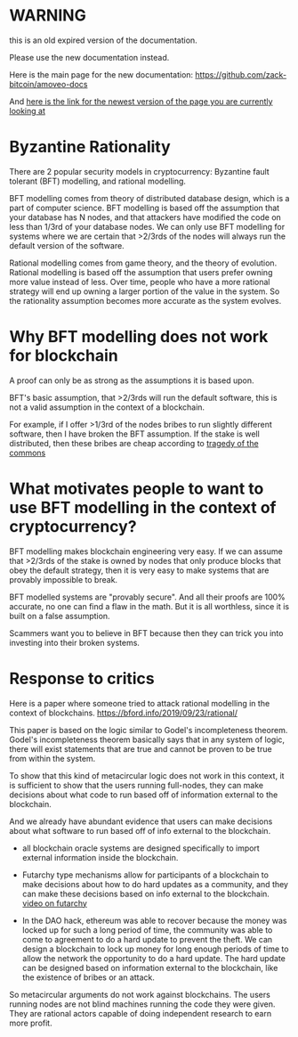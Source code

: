 WARNING
========

this is an old expired version of the documentation.

Please use the new documentation instead. 

Here is the main page for the new documentation: https://github.com/zack-bitcoin/amoveo-docs 

And [here is the link for the newest version of the page you are currently looking at](https://github.com/zack-bitcoin/amoveo-docs/blob/master//design/byzantine_rationality.md)

Byzantine Rationality
==========

There are 2 popular security models in cryptocurrency: Byzantine fault tolerant (BFT) modelling, and rational modelling.

BFT modelling comes from theory of distributed database design, which is a part of computer science. 
BFT modelling is based off the assumption that your database has N nodes, and that attackers have modified the code on less than 1/3rd of your database nodes.
We can only use BFT modelling for systems where we are certain that >2/3rds of the nodes will always run the default version of the software.

Rational modelling comes from game theory, and the theory of evolution.
Rational modelling is based off the assumption that users prefer owning more value instead of less.
Over time, people who have a more rational strategy will end up owning a larger portion of the value in the system. So the rationality assumption becomes more accurate as the system evolves.

Why BFT modelling does not work for blockchain
==========

A proof can only be as strong as the assumptions it is based upon.

BFT's basic assumption, that >2/3rds will run the default software, this is not a valid assumption in the context of a blockchain.

For example, if I offer >1/3rd of the nodes bribes to run slightly different software, then I have broken the BFT assumption.
If the stake is well distributed, then these bribes are cheap according to [tragedy of the commons](https://www.youtube.com/watch?v=DsdsxQqZPmA)

What motivates people to want to use BFT modelling in the context of cryptocurrency?
==============

BFT modelling makes blockchain engineering very easy.
If we can assume that >2/3rds of the stake is owned by nodes that only produce blocks that obey the default strategy, then it is very easy to make systems that are provably impossible to break.

BFT modelled systems are "provably secure".
And all their proofs are 100% accurate, no one can find a flaw in the math.
But it is all worthless, since it is built on a false assumption.

Scammers want you to believe in BFT because then they can trick you into investing into their broken systems.

Response to critics
==========

Here is a paper where someone tried to attack rational modelling in the context of blockchains.
https://bford.info/2019/09/23/rational/

This paper is based on the logic similar to Godel's incompleteness theorem.
Godel's incompleteness theorem basically says that in any system of logic, there will exist statements that are true and cannot be proven to be true from within the system.

To show that this kind of metacircular logic does not work in this context, it is sufficient to show that the users running full-nodes, they can make decisions about what code to run based off of information external to the blockchain.

And we already have abundant evidence that users can make decisions about what software to run based off of info external to the blockchain.

* all blockchain oracle systems are designed specifically to import external information inside the blockchain. 

* Futarchy type mechanisms allow for participants of a blockchain to make decisions about how to do hard updates as a community, and they can make these decisions based on info external to the blockchain. [video on futarchy](https://www.youtube.com/watch?v=higdjijPP1s)

* In the DAO hack, ethereum was able to recover because the money was locked up for such a long period of time, the community was able to come to agreement to do a hard update to prevent the theft. We can design a blockchain to lock up money for long enough periods of time to allow the network the opportunity to do a hard update. The hard update can be designed based on information external to the blockchain, like the existence of bribes or an attack.

So metacircular arguments do not work against blockchains. The users running nodes are not blind machines running the code they were given. They are rational actors capable of doing independent research to earn more profit.



